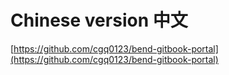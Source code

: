 # Chinese version 中文

[https://github.com/cgq0123/bend-gitbook-portal](https://github.com/cgq0123/bend-gitbook-portal)
